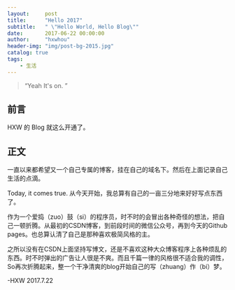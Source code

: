 ```yaml
---
layout:     post
title:      "Hello 2017"
subtitle:   " \"Hello World, Hello Blog\""
date:       2017-06-22 00:00:00
author:     "hxwhou"
header-img: "img/post-bg-2015.jpg"
catalog: true
tags:
    - 生活
---
```


> “Yeah It's on. ”


## 前言

HXW 的 Blog 就这么开通了。

## 正文
一直以来都希望又一个自己专属的博客，挂在自己的域名下。然后在上面记录自己生活的点滴。

Today, it comes true. 从今天开始，我总算有自己的一亩三分地来好好写点东西了。

作为一个爱捣（zuo）鼓（si）的程序员，时不时的会冒出各种奇怪的想法，把自己一顿折腾。从最初的CSDN博客，到前段时间的微信公众号，再到今天的Github pages。也总算认清了自己是那种喜欢极简风格的主。

之所以没有在CSDN上面坚持写博文，还是不喜欢这种大众博客程序上各种烦乱的东西。时不时弹出的广告让人很是不爽。而且千篇一律的风格很不适合我的调性，So再次折腾起来，整一个干净清爽的blog开始自己的写（zhuang）作（bi）梦。

-HXW 2017.7.22





